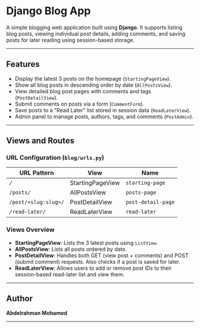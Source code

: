 # Django Blog App

A simple blogging web application built using **Django**. It supports listing blog posts, viewing individual post details, adding comments, and saving posts for later reading using session-based storage.

---

## Features

* Display the latest 3 posts on the homepage (`StartingPageView`).
* Show all blog posts in descending order by date (`AllPostsView`).
* View detailed blog post pages with comments and tags (`PostDetailView`).
* Submit comments on posts via a form (`CommentForm`).
* Save posts to a "Read Later" list stored in session data (`ReadLaterView`).
* Admin panel to manage posts, authors, tags, and comments (`PostAdmin`).

---

## Views and Routes

### URL Configuration (`blog/urls.py`)

| URL Pattern          | View             | Name               |
| -------------------- | ---------------- | ------------------ |
| `/`                  | StartingPageView | `starting-page`    |
| `/posts/`            | AllPostsView     | `posts-page`       |
| `/post/<slug:slug>/` | PostDetailView   | `post-detail-page` |
| `/read-later/`       | ReadLaterView    | `read-later`       |

### Views Overview

* **StartingPageView**: Lists the 3 latest posts using `ListView`.
* **AllPostsView**: Lists all posts ordered by date.
* **PostDetailView**: Handles both GET (view post + comments) and POST (submit comment) requests. Also checks if a post is saved for later.
* **ReadLaterView**: Allows users to add or remove post IDs to their session-based read-later list and view them.

---

## Author

**Abdelrahman Mohamed**

---
